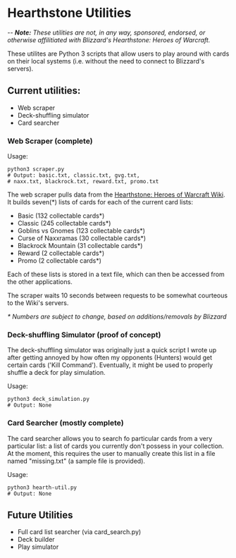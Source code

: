 # Hearthstone Utilities
--
*__Note:__ These utilities are not, in any way, sponsored, endorsed, or otherwise
affilitiated with Blizzard's Hearthstone: Heroes of Warcraft.*

These utilites are Python 3 scripts that allow users to play around with cards
on their local systems (i.e. without the need to connect to Blizzard's servers).

## Current utilities:
* Web scraper
* Deck-shuffling simulator
* Card searcher

### Web Scraper (complete)

Usage:
  
	python3 scraper.py 
	# Output: basic.txt, classic.txt, gvg.txt, 
	# naxx.txt, blackrock.txt, reward.txt, promo.txt

The web scraper pulls data from the 
[Hearthstone: Heroes of Warcraft Wiki](http://hearthstone.gamepedia.com/). It builds
seven(\*) lists of cards for each of the current card lists:

* Basic (132 collectable cards\*)
* Classic (245 collectable cards\*)
* Goblins vs Gnomes (123 collectable cards\*)
* Curse of Naxxramas (30 collectable cards\*)
* Blackrock Mountain (31 collectable cards\*)
* Reward (2 collectable cards\*)
* Promo (2 collectable cards\*)

Each of these lists is stored in a text file, which can then be accessed from the
other applications.

The scraper waits 10 seconds between requests to be somewhat courteous to the
Wiki's servers.

*\* Numbers are subject to change, based on additions/removals by Blizzard*

### Deck-shuffling Simulator (proof of concept)

The deck-shuffling simulator was originally just a quick script I wrote up after
getting annoyed by how often my opponents (Hunters) would get certain cards
('Kill Command'). Eventually, it might be used to properly shuffle a deck for
play simulation.

Usage:

	python3 deck_simulation.py
	# Output: None

### Card Searcher (mostly complete)

The card searcher allows you to search fo particular cards from a very particular
list: a list of cards you currently don't possess in your collection. At the
moment, this requires the user to manually create this list in a file named 
"missing.txt" (a sample file is provided). 

Usage:

	python3 hearth-util.py
	# Output: None

## Future Utilities
* Full card list searcher (via card\_search.py)
* Deck builder
* Play simulator

